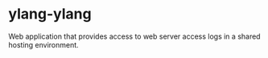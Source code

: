 ylang-ylang
=======

Web application that provides access to web server access logs in a
shared hosting environment.
